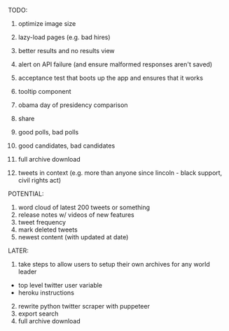 TODO:
1. optimize image size
2. lazy-load pages (e.g. bad hires)

1. better results and no results view
2. alert on API failure (and ensure malformed responses aren't saved)
3. acceptance test that boots up the app and ensures that it works
4. tooltip component
5. obama day of presidency comparison
6. share
7. good polls, bad polls
8. good candidates, bad candidates
9. full archive download
10. tweets in context (e.g. more than anyone since lincoln - black support, civil rights act)



POTENTIAL:
1. word cloud of latest 200 tweets or something
2. release notes w/ videos of new features
3. tweet frequency
4. mark deleted tweets
5. newest content (with updated at date)

LATER:
1. take steps to allow users to setup their own archives for any world leader
  - top level twitter user variable
  - heroku instructions
2. rewrite python twitter scraper with puppeteer
3. export search
4. full archive download

